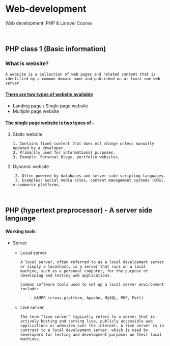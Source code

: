 # Web-development

Web development: PHP &amp; Laravel Course

<br>

## PHP class 1 (Basic information)

### What is website?

`A website is a collection of web pages and related content that is identified by a common domain name and published on at least one web server`

#### <u>There are two types of website available</u>

- Landing page / Single page website
- Multiple page website

#### <u>The single page website is two types of - </u>

1. Static website

   ```
   1. Contains fixed content that does not change unless manually updated by a developer.
   2. Primarily used for informational purposes.
   3. Example: Personal blogs, portfolio websites.
   ```

2. Dynamic website
   ```1. Content changes dynamically based on user interactions, data inputs, or other variables.
    2. Often powered by databases and server-side scripting languages.
    3. Examples: Social media sites, content management systems (CMS), e-commerce platforms.
   ```
   <br>

## PHP (hypertext preprocessor) - A server side language

#### Working tools

- Server

  - Local server

    ```
    A local server, often referred to as a local development server or simply a localhost, is a server that runs on a local machine, such as a personal computer, for the purpose of developing and testing web applications.

    Common software tools used to set up a local server environment include:

        - XAMPP (cross-platform, Apache, MySQL, PHP, Perl)

    ```

  - Live server
    ```
    The term "live server" typically refers to a server that is actively hosting and serving live, publicly accessible web applications or websites over the internet. A live server is in contrast to a local development server, which is used by developers for testing and development purposes on their local machines.
    ```
